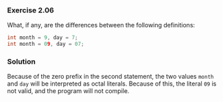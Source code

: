 ### Exercise 2.06

What, if any, are the differences between the following definitions:

```cpp
int month = 9, day = 7;
int month = 09, day = 07;
```

### Solution

Because of the zero prefix in the second statement, the two values `month` and
`day` will be interpreted as octal literals. Because of this, the literal `09`
is not valid, and the program will not compile.
